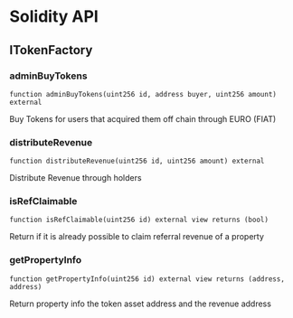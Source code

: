 # Solidity API

## ITokenFactory

### adminBuyTokens

```solidity
function adminBuyTokens(uint256 id, address buyer, uint256 amount) external
```

Buy Tokens for users that acquired them off chain through EURO (FIAT)

### distributeRevenue

```solidity
function distributeRevenue(uint256 id, uint256 amount) external
```

Distribute Revenue through holders

### isRefClaimable

```solidity
function isRefClaimable(uint256 id) external view returns (bool)
```

Return if it is already possible to claim referral revenue of a property

### getPropertyInfo

```solidity
function getPropertyInfo(uint256 id) external view returns (address, address)
```

Return property info the token asset address and the revenue address


